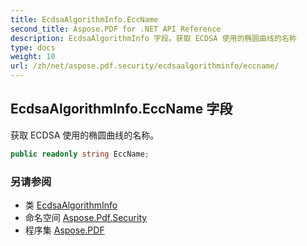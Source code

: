 ```yaml
---
title: EcdsaAlgorithmInfo.EccName
second_title: Aspose.PDF for .NET API Reference
description: EcdsaAlgorithmInfo 字段。获取 ECDSA 使用的椭圆曲线的名称
type: docs
weight: 10
url: /zh/net/aspose.pdf.security/ecdsaalgorithminfo/eccname/
---
```

## EcdsaAlgorithmInfo.EccName 字段

获取 ECDSA 使用的椭圆曲线的名称。

```csharp
public readonly string EccName;
```

### 另请参阅

* 类 [EcdsaAlgorithmInfo](../)
* 命名空间 [Aspose.Pdf.Security](../../../aspose.pdf.security/)
* 程序集 [Aspose.PDF](../../../)